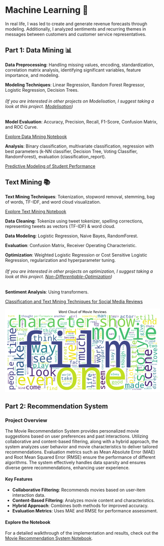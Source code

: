 # Machine Learning 🤖

In real life, I was led to create and generate revenue forecasts through modeling. Additionally, I analyzed sentiments and recurring themes in messages between customers and customer service representatives.

## Part 1: Data Mining 📊

**Data Preprocessing**: Handling missing values, encoding, standardization, correlation matrix analysis, identifying significant variables, feature importance, and modeling.

**Modeling Techniques**: Linear Regression, Random Forest Regressor, Logistic Regression, Decision Trees.
###### (If you are interested in other projects on Modelisation, I suggest taking a look at this project. [Modelisation](https://github.com/CatelloTheDataProjectManager/Predicting-Energy-Consumption/blob/main/README.md))

**Model Evaluation**: Accuracy, Precision, Recall, F1-Score, Confusion Matrix, and ROC Curve.

[Explore Data Mining Notebook](https://github.com/CatelloTheDataProjectManager/Machine-Learning/blob/main/Data%20Mining.ipynb)

**Analysis**: Binary classification, multivariate classification, regression with best parameters (k-NN classifier, Decision Tree, Voting Classifier, RandomForest), evaluation (classification_report).

[Predictive Modeling of Student Performance](https://github.com/CatelloTheDataProjectManager/Machine-Learning/blob/main/Predictive%20Modeling%20of%20Student%20Performance.ipynb)

## Text Mining 📚

**Text Mining Techniques**: Tokenization, stopword removal, stemming, bag of words, TF-IDF, and word cloud visualization.

[Explore Text Mining Notebook](https://github.com/CatelloTheDataProjectManager/Machine-Learning/blob/main/Text%20Mining.ipynb)

**Data Cleaning**: Tokenize using tweet tokenizer, spelling corrections, representing tweets as vectors (TF-IDF) & word cloud.

**Data Modeling**: Logistic Regression, Naive Bayes, RandomForest.

**Evaluation**: Confusion Matrix, Receiver Operating Characteristic.

**Optimization**: Weighted Logistic Regression or Cost Sensitive Logistic Regression, regularization and hyperparameter tuning. 
###### (If you are interested in other projects on optimization, I suggest taking a look at this project. [Non-Differentiable-Optimization](https://github.com/CatelloTheDataProjectManager/Non-Differentiable-Optimization/blob/main/README.md))

**Sentiment Analysis**: Using transformers.

[Classification and Text Mining Techniques for Social Media Reviews](https://github.com/CatelloTheDataProjectManager/Machine-Learning/blob/main/Classification%20and%20Text%20Mining%20Techniques%20for%20Social%20Media%20Reviews.ipynb)

![Word Cloud](https://github.com/CatelloTheDataProjectManager/Machine-Learning/blob/main/Word_cloud.png)

## Part 2: Recommendation System

### Project Overview

The Movie Recommendation System provides personalized movie suggestions based on user preferences and past interactions. Utilizing collaborative and content-based filtering, along with a hybrid approach, the system analyzes user behavior and movie characteristics to deliver tailored recommendations. Evaluation metrics such as Mean Absolute Error (MAE) and Root Mean Squared Error (RMSE) ensure the performance of different algorithms. The system effectively handles data sparsity and ensures diverse genre recommendations, enhancing user experience.

#### Key Features

- **Collaborative Filtering**: Recommends movies based on user-item interaction data.
- **Content-Based Filtering**: Analyzes movie content and characteristics.
- **Hybrid Approach**: Combines both methods for improved accuracy.
- **Evaluation Metrics**: Uses MAE and RMSE for performance assessment.

#### Explore the Notebook

For a detailed walkthrough of the implementation and results, check out the [Movie Recommendation System Notebook](https://github.com/CatelloTheDataProjectManager/Machine-Learning/blob/main/Syst%C3%A8me%20de%20Recommandation%20de%20Films.ipynb).
